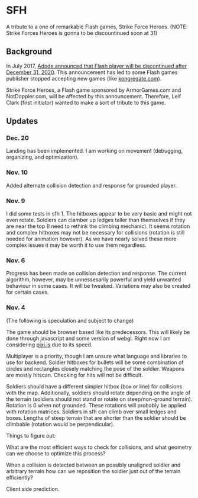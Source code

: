 # SFH

A tribute to a one of remarkable Flash games, Strike Force Heroes.
(NOTE: Strike Forces Heroes is gonna to be discountinued soon at 31)

## Background
In July 2017, [Adode announced that Flash player will be discontinued after December 31, 2020](https://www.adobe.com/sea/products/flashplayer/end-of-life.html). This announcement has led to some Flash games publisher stopped accepting new games (like [kongregate.com](https://www.theverge.com/2020/7/2/21311318/kongregate-stops-accepting-new-game-submissions-flash-discontinued-layoffs)).

Strike Force Heroes, a Flash game sponsored by ArmorGames.com and NotDoppler.com, will be affected by this announcement. Therefore, Leif Clark (first initiator) wanted to make a sort of tribute to this game.

## Updates
### Dec. 20
Landing has been implemented. I am working on movement (debugging, organizing, and optimization).

### Nov. 10
Added alternate collision detection and response for grounded player.

### Nov. 9
I did some tests in sfh 1. The hitboxes appear to be very basic and might not even rotate. Soldiers can clamber up ledges taller than themselves if they are near the top (I need to rethink the climbing mechanic). It seems rotation and complex hitboxes may not be necessary for collisions (rotation is still needed for animation however). As we have nearly solved these more complex issues it may be worth it to use them regardless.

### Nov. 6
Progress has been made on collision detection and response. The current algorithm, however, may be unnessesarily powerful and yield unwanted behaviour in some cases. It will be tweaked. Variations may also be created for certain cases.

### Nov. 4
(The following is speculation and subject to change)

The game should be browser based like its predecessors. This will likely be done through javascript and some version of webgl. Right now I am considering [pixi.js](https://github.com/pixijs/pixi.js) due to its speed.

Multiplayer is a priority, though I am unsure what language and libraries to use for backend.
Soldier hitboxes for bullets will be some combination of circles and rectangles closely matching the pose of the soldier. Weapons are mostly hitscan. Checking for hits will not be difficult.

Soldiers should have a different simpler hitbox (box or line) for collisions with the map. Additionally, soldiers should rotate depending on the angle of the terrain (soldiers should not stand or rotate on steep/non-ground terrain). Rotation is 0 when not grounded. These rotations will probably be applied with rotation matrices. Soldiers in sfh can climb over small ledges and boxes. Lengths of steep terrain that are shorter than the soldier should be climbable (rotation would be perpendicular).

Things to figure out:

What are the most efficient ways to check for collisions, and what geometry can we choose to optimize this process?

When a collision is detected between an possibly unaligned soldier and arbitrary terrain how can we reposition the soldier just out of the terrain efficiently?

Client side prediction.
